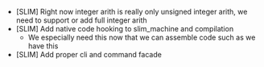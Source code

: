 
- [SLIM] Right now integer arith is really only unsigned integer arith, we need to support or add full integer arith
- [SLIM] Add native code hooking to slim_machine and compilation
    - We especially need this now that we can assemble code such as we have this
- [SLIM] Add proper cli and command facade 